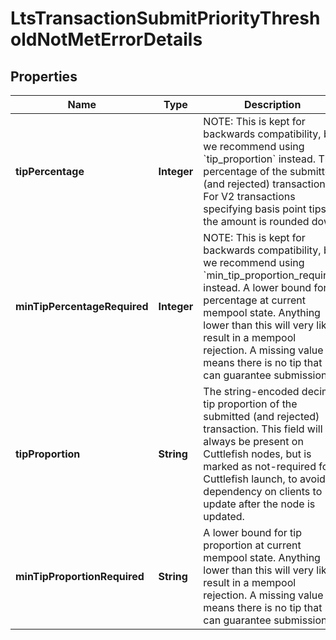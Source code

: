 

# LtsTransactionSubmitPriorityThresholdNotMetErrorDetails


## Properties

| Name | Type | Description | Notes |
|------------ | ------------- | ------------- | -------------|
|**tipPercentage** | **Integer** | NOTE: This is kept for backwards compatibility, but we recommend using &#x60;tip_proportion&#x60; instead.  Tip percentage of the submitted (and rejected) transaction. For V2 transactions specifying basis point tips, the amount is rounded down.  |  |
|**minTipPercentageRequired** | **Integer** | NOTE: This is kept for backwards compatibility, but we recommend using &#x60;min_tip_proportion_required&#x60; instead.  A lower bound for tip percentage at current mempool state. Anything lower than this will very likely result in a mempool rejection. A missing value means there is no tip that can guarantee submission.  |  [optional] |
|**tipProportion** | **String** | The string-encoded decimal tip proportion of the submitted (and rejected) transaction.  This field will always be present on Cuttlefish nodes, but is marked as not-required for Cuttlefish launch, to avoid a dependency on clients to update after the node is updated.  |  [optional] |
|**minTipProportionRequired** | **String** | A lower bound for tip proportion at current mempool state. Anything lower than this will very likely result in a mempool rejection. A missing value means there is no tip that can guarantee submission.  |  [optional] |



